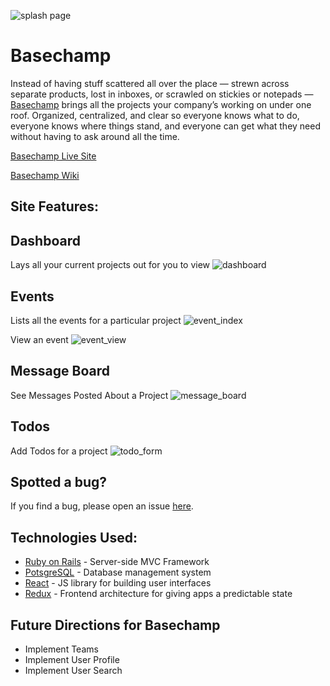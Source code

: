 ![splash page](https://s3-us-west-1.amazonaws.com/basechamp/splash.png)
# Basechamp

Instead of having stuff scattered all over the place — strewn across separate products, lost in inboxes, or scrawled on stickies or notepads — [Basechamp](https://basechamp.onrender.com/#/) brings all the projects your company’s working on under one roof. Organized, centralized, and clear so everyone knows what to do, everyone knows where things stand, and everyone can get what they need without having to ask around all the time.

[Basechamp Live Site](https://basechamp.onrender.com/#/)

[Basechamp Wiki](https://github.com/ckane30691/Basechamp/wiki)

## Site Features:
## Dashboard
Lays all your current projects out for you to view
![dashboard](https://s3-us-west-1.amazonaws.com/basechamp/Dashboard.PNG)

## Events
Lists all the events for a particular project
![event_index](https://s3-us-west-1.amazonaws.com/basechamp/Schedule.PNG)

View an event
![event_view](https://s3-us-west-1.amazonaws.com/basechamp/Event_Date.PNG)

## Message Board
See Messages Posted About a Project
![message_board](https://s3-us-west-1.amazonaws.com/basechamp/Message_Board.PNG)

## Todos
Add Todos for a project
![todo_form](https://s3-us-west-1.amazonaws.com/basechamp/New_Todo.PNG)

## Spotted a bug?
If you find a bug, please open an issue [here](https://github.com/ckane30691/Basechamp/issues/new).

## Technologies Used:
* [Ruby on Rails](http://rubyonrails.org/) - Server-side MVC Framework
* [PotsgreSQL](https://www.postgresql.org/) - Database management system
* [React](https://reactjs.org/) - JS library for building user interfaces
* [Redux](http://redux.js.org/) - Frontend architecture for giving apps a predictable state

## Future Directions for Basechamp
* Implement Teams
* Implement User Profile
* Implement User Search
